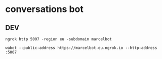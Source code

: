 # conversations bot


## DEV

```
ngrok http 5007 -region eu -subdomain marcelbot

```

```
wabot --public-address https://marcelbot.eu.ngrok.io --http-address :5007
```

